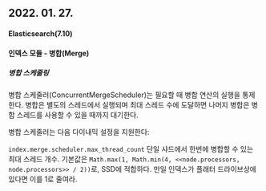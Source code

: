 ## 2022. 01. 27.

#### Elasticsearch(7.10)

#### 인덱스 모듈 - 병합(Merge)

##### 병합 스케줄링

병합 스케줄러(ConcurrentMergeScheduler)는 필요할 때 병합 연산의 실행을 통제한다. 병합은 별도의 스레드에서 실행되며 최대 스레드 수에 도달하면 나머지 병합은 병합 스레드를 사용할 수 있을 때까지 대기한다.

병합 스케줄러는 다음 다이내믹 설정을 지원한다:

`index.merge.scheduler.max_thread_count`
	단일 샤드에서 한번에 병합할 수 있는 최대 스레드 개수. 기본값은 `Math.max(1, Math.min(4, <<node.processors, node.processors>> / 2))`로, SSD에 적합하다. 만일 인덱스가 플래터 드라이브상에 있다면 이를 1로 줄여라.